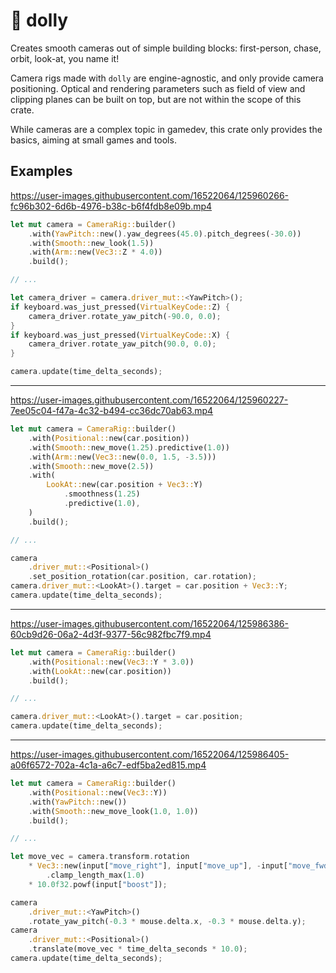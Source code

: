 # 🎥 dolly

Creates smooth cameras out of simple building blocks: first-person, chase, orbit, look-at, you name it!

Camera rigs made with `dolly` are engine-agnostic, and only provide camera positioning. Optical and rendering parameters such as field of view and clipping planes can be built on top, but are not within the scope of this crate.

While cameras are a complex topic in gamedev, this crate only provides the basics, aiming at small games and tools.

## Examples

https://user-images.githubusercontent.com/16522064/125960266-fc96b302-6d6b-4976-b38c-b6f4fdb8e09b.mp4

```rust
let mut camera = CameraRig::builder()
    .with(YawPitch::new().yaw_degrees(45.0).pitch_degrees(-30.0))
    .with(Smooth::new_look(1.5))
    .with(Arm::new(Vec3::Z * 4.0))
    .build();

// ...

let camera_driver = camera.driver_mut::<YawPitch>();
if keyboard.was_just_pressed(VirtualKeyCode::Z) {
    camera_driver.rotate_yaw_pitch(-90.0, 0.0);
}
if keyboard.was_just_pressed(VirtualKeyCode::X) {
    camera_driver.rotate_yaw_pitch(90.0, 0.0);
}

camera.update(time_delta_seconds);
```

---

https://user-images.githubusercontent.com/16522064/125960227-7ee05c04-f47a-4c32-b494-cc36dc70ab63.mp4

```rust
let mut camera = CameraRig::builder()
    .with(Positional::new(car.position))
    .with(Smooth::new_move(1.25).predictive(1.0))
    .with(Arm::new(Vec3::new(0.0, 1.5, -3.5)))
    .with(Smooth::new_move(2.5))
    .with(
        LookAt::new(car.position + Vec3::Y)
            .smoothness(1.25)
            .predictive(1.0),
    )
    .build();

// ...

camera
    .driver_mut::<Positional>()
    .set_position_rotation(car.position, car.rotation);
camera.driver_mut::<LookAt>().target = car.position + Vec3::Y;
camera.update(time_delta_seconds);
```

---

https://user-images.githubusercontent.com/16522064/125986386-60cb9d26-06a2-4d3f-9377-56c982fbc7f9.mp4

```rust
let mut camera = CameraRig::builder()
    .with(Positional::new(Vec3::Y * 3.0))
    .with(LookAt::new(car.position))
    .build();

// ...

camera.driver_mut::<LookAt>().target = car.position;
camera.update(time_delta_seconds);
```

---

https://user-images.githubusercontent.com/16522064/125986405-a06f6572-702a-4c1a-a6c7-edf5ba2ed815.mp4

```rust
let mut camera = CameraRig::builder()
    .with(Positional::new(Vec3::Y))
    .with(YawPitch::new())
    .with(Smooth::new_move_look(1.0, 1.0))
    .build();

// ...

let move_vec = camera.transform.rotation
    * Vec3::new(input["move_right"], input["move_up"], -input["move_fwd"])
        .clamp_length_max(1.0)
    * 10.0f32.powf(input["boost"]);

camera
    .driver_mut::<YawPitch>()
    .rotate_yaw_pitch(-0.3 * mouse.delta.x, -0.3 * mouse.delta.y);
camera
    .driver_mut::<Positional>()
    .translate(move_vec * time_delta_seconds * 10.0);
camera.update(time_delta_seconds);
```
